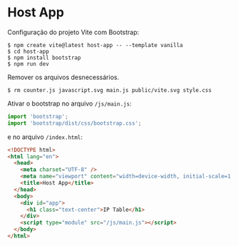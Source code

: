 # Host App

Configuração do projeto Vite com Bootstrap:

```
$ npm create vite@latest host-app -- --template vanilla
$ cd host-app
$ npm install bootstrap
$ npm run dev
```

Remover os arquivos desnecessários.

```
$ rm counter.js javascript.svg main.js public/vite.svg style.css
```

Ativar o bootstrap no arquivo `/js/main.js`:

```js
import 'bootstrap';
import 'bootstrap/dist/css/bootstrap.css';
```

e no arquivo `/index.html`:

```html
<!DOCTYPE html>
<html lang="en">
  <head>
    <meta charset="UTF-8" />
    <meta name="viewport" content="width=device-width, initial-scale=1.0" />
    <title>Host App</title>
  </head>
  <body>
    <div id="app">
      <h1 class="text-center">IP Table</h1>
    </div>
    <script type="module" src="/js/main.js"></script>
  </body>
</html>
```
